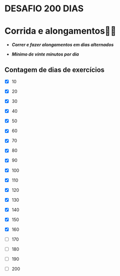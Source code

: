 # **DESAFIO 200 DIAS**



# Corrida e alongamentos:running_man:  

*	**_Correr  e fazer alongamentos em dias alternados_**

* **_Mínimo de vinte minutos por dia_**



## Contagem de dias de exercícios

- [x] 10 

- [x] 20

- [x] 30

- [x] 40

- [x] 50

- [x] 60

- [x] 70

- [x] 80

- [x] 90

- [x] 100

- [x] 110

- [x] 120

- [x] 130

- [x] 140

- [x] 150

- [x] 160

- [ ] 170

- [ ] 180

- [ ] 190

- [ ] 200

  



